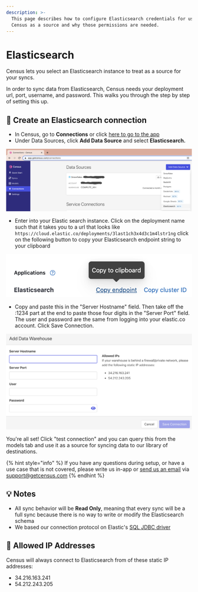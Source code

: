 ```yaml
---
description: >-
  This page describes how to configure Elasticsearch credentials for use by
  Census as a source and why those permissions are needed.
---
```


# Elasticsearch

Census lets you select an Elasticsearch instance to treat as a source for your syncs.

In order to sync data from Elasticsearch, Census needs your deployment url, port, username, and password. This walks you through the step by step of setting this up.

## 🔩 Create an Elasticsearch connection

* In Census, go to **Connections** or click [here to go to the app](https://app.getcensus.com/connections)
* Under Data Sources, click **Add Data Source** and select **Elasticsearch.**

![Adding the Elasticsearch Connection](../.gitbook/assets/Elasticsearch.png)

* Enter into your Elastic search instance. Click on the deployment name such that it takes you to a url that looks like `https://cloud.elastic.co/deployments/3last1ch3x4d3c1m4lstr1ng` click on the following button to copy your Elasticsearch endpoint string to your clipboard

![Click this button, to paste it to the clipboard](<../.gitbook/assets/Screen Shot 2021-11-02 at 3.56.57 PM.png>)



* Copy and paste this in the "Server Hostname" field. Then take off the :1234 part at the end to paste those four digits in the "Server Port" field. The user and password are the same from logging into your elastic.co account. Click Save Connection.

![This is the Connection credentials setting](<../.gitbook/assets/Screen Shot 2021-11-02 at 4.58.44 PM.png>)

You're all set! Click "test connection" and you can query this from the models tab and use it as a source for syncing data to our library of destinations.

{% hint style="info" %}
If you have any questions during setup, or have a use case that is not covered, please write us in-app or [send us an email](mailto:support@getcensus.com) via support@getcensus.com
{% endhint %}

## 💡 Notes

* All sync behavior will be **Read Only**, meaning that every sync will be a full sync because there is no way to write or modify the Elasticsearch schema
* We based our connection protocol on Elastic's [SQL JDBC driver](https://www.elastic.co/guide/en/elasticsearch/reference/current/sql-jdbc.html)

## 🚦 Allowed IP Addresses

Census will always connect to Elasticsearch from of these static IP addresses:

* 34.216.163.241
* 54.212.243.205
